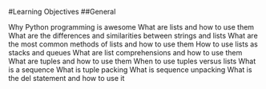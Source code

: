 #Learning Objectives
##General

Why Python programming is awesome
What are lists and how to use them
What are the differences and similarities between strings and lists
What are the most common methods of lists and how to use them
How to use lists as stacks and queues
What are list comprehensions and how to use them
What are tuples and how to use them
When to use tuples versus lists
What is a sequence
What is tuple packing
What is sequence unpacking
What is the del statement and how to use it
